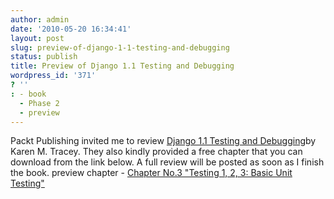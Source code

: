```yaml
---
author: admin
date: '2010-05-20 16:34:41'
layout: post
slug: preview-of-django-1-1-testing-and-debugging
status: publish
title: Preview of Django 1.1 Testing and Debugging
wordpress_id: '371'
? ''
: - book
  - Phase 2
  - preview
---
```


Packt Publishing invited me to review [Django 1.1 Testing and
Debugging](http://www.packtpub.com/django-1-1-testing-and-debugging/book/mid/280410xne4fe?utm_source=python.genedrift.org&utm_medium=affiliate&utm_content=blog&utm_campaign=mdb_003140)by
Karen M. Tracey. They also kindly provided a free chapter that you can
download from the link below. A full review will be posted as soon as I
finish the book. preview chapter - [Chapter No.3 "Testing 1, 2, 3: Basic
Unit
Testing"](http://python.genedrift.org/7566_Django%201.1%20Testing%20and%20Debugging_SampleChapter_1.pdf)
